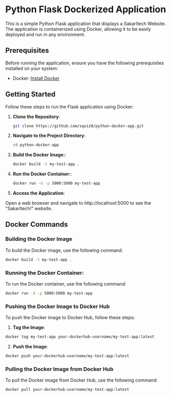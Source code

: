 # Python Flask Dockerized Application

This is a simple Python Flask application that displays a Sakarltech Website. The application is containerized using Docker, allowing it to be easily deployed and run in any environment.

## Prerequisites

Before running the application, ensure you have the following prerequisites installed on your system:

- Docker: [Install Docker](https://www.docker.com/get-started)

## Getting Started

Follow these steps to run the Flask application using Docker:

1. **Clone the Repository**:

   ```bash
   git clone https://github.com/squiz8/python-docker-app.git
   ```

2. **Navigate to the Project Directory**:
   ```bash
   cd python-docker-app
   ```
3. **Build the Docker Image:**:

   ```bash
   docker build -t my-test-app .
   ```

4. **Run the Docker Container:**:

   ```bash
   docker run -d -p 5000:5000 my-test-app
   ```

5. **Access the Application**:

Open a web browser and navigate to http://localhost:5000 to see the "Sakarltech!" website.

## Docker Commands

### Building the Docker Image

To build the Docker image, use the following command:

```bash
docker build -t my-test-app .
```

### Running the Docker Container:

To run the Docker container, use the following command:

```bash
docker run -d -p 5000:5000 my-test-app
```

### Pushing the Docker Image to Docker Hub

To push the Docker image to Docker Hub, follow these steps:

1. **Tag the Image**:

```bash
docker tag my-test-app your-dockerhub-username/my-test-app:latest
```

2. **Push the Image**:

```bash
docker push your-dockerhub-username/my-test-app:latest
```

### Pulling the Docker Image from Docker Hub

To pull the Docker image from Docker Hub, use the following command:

```bash
docker pull your-dockerhub-username/my-test-app:latest
```
